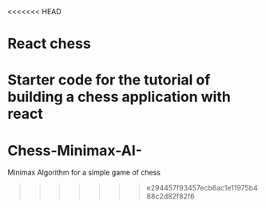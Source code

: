 <<<<<<< HEAD
# React chess

Starter code for the tutorial of building a chess application with react
=======
# Chess-Minimax-AI-
Minimax Algorithm for a simple game of chess
>>>>>>> e294457f93457ecb6ac1e11975b488c2d82f82f6
